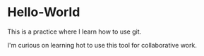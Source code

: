 # Hello-World
This is a practice where I learn how to use git.

I'm curious on learning hot to use this tool for collaborative work.